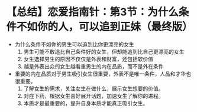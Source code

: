 # 【总结】恋爱指南针：第3节：为什么条件不如你的人，可以追到正妹（最终版）

-   为什么条件不如你的男生可以追到比你更漂亮的女生
    1.  男生可能不敢追比自己条件好的女生，但却能追到比自己更漂亮的女生
    2.  女生选择男生的原因不仅仅是外表和财富，还包括软价值
    3.  越是外表出众的女生越看重男生的内在品质，而不是外在条件
-   重要的内在品质对于男生吸引女生很重要，外表不是唯一条件，人品和才华也很重要。
    1.  了解女生的需求，关注女生在做什么，展示女生想要的价值。
    2.  对症下药，根据女生喜好展开话题，加速女生了解你的进程。
    3.  本质才是最重要的，提升自身本质才能真正吸引女生。